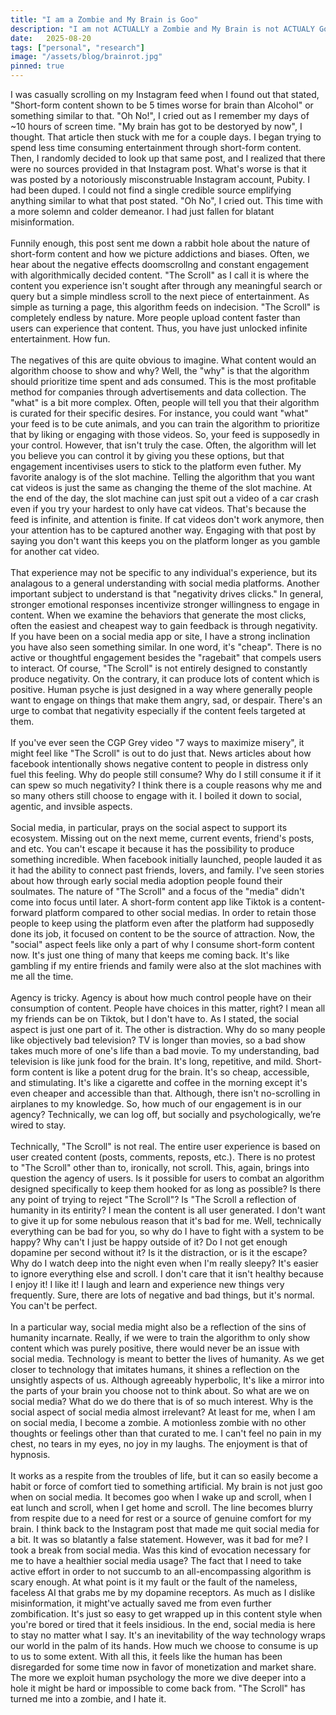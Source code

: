 ```yaml
---
title: "I am a Zombie and My Brain is Goo"
description: "I am not ACTUALLY a Zombie and My Brain is not ACTUALY Goo. Anyways, Social Media and it's infleunce on society and me."
date:   2025-08-20
tags: ["personal", "research"]
image: "/assets/blog/brainrot.jpg"
pinned: true
---
```


I was casually scrolling on my Instagram feed when I found out that stated, "Short-form content shown to be 5 times worse for brain than Alcohol" or something similar to that. "Oh No!", I cried out as I remember my days of ~10 hours of screen time. "My brain has got to be destoryed by now", I thought. That article then stuck with me for a couple days. I began trying to spend less time consuming entertainment through short-form content. Then, I randomly decided to look up that same post, and I realized that there were no sources provided in that Instagram post. What's worse is that it was posted by a notoriously misconstruable Instagram account, Pubity. I had been duped. I could not find a single credible source emplifying anything similar to what that post stated. "Oh No", I cried out. This time with a more solemn and colder demeanor. I had just fallen for blatant misinformation.
<br><br>
Funnily enough, this post sent me down a rabbit hole about the nature of short-form content and how we picture addictions and biases. Often, we hear about the negative effects doomscrollng and constant engagement with algorithmically decided content. "The Scroll" as I call it is where the content you experience isn't sought after through any meaningful search or query but a simple mindless scroll to the next piece of entertainment. As simple as turning a page, this algorithm feeds on indecision. "The Scroll" is completely endless by nature. More people upload content faster than users can experience that content. Thus, you have just unlocked infinite entertainment. How fun.
<br><br>
The negatives of this are quite obvious to imagine. What content would an algorithm choose to show and why? Well, the "why" is that the algorithm should prioritize time spent and ads consumed. This is the most profitable method for companies through advertisements and data collection. The "what" is a bit more complex. Often, people will tell you that their algorithm is curated for their specific desires. For instance, you could want "what" your feed is to be cute animals, and you can train the algorithm to prioritize that by liking or engaging with those videos. So, your feed is supposedly in your control. However, that isn't truly the case. Often, the algorithm will let you believe you can control it by giving you these options, but that engagement incentivises users to stick to the platform even futher. My favorite analogy is of the slot machine. Telling the algorithm that you want cat videos is just the same as changing the theme of the slot machine. At the end of the day, the slot machine can just spit out a video of a car crash even if you try your hardest to only have cat videos. That's because the feed is infinite, and attention is finite. If cat videos don't work anymore, then your attention has to be captured another way. Engaging with that post by saying you don't want this keeps you on the platform longer as you gamble for another cat video.
<br><br>
That experience may not be specific to any individual's experience, but its analagous to a general understanding with social media platforms. Another important subject to understand is that "negativity drives clicks." In general, stronger emotional responses incentivize stronger willingness to engage in content. When we examine the behaviors that generate the most clicks, often the easiest and cheapest way to gain feedback is through negativity. If you have been on a social media app or site, I have a strong inclination you have also seen something similar. In one word, it's "cheap". There is no active or thoughtful engagement besides the "ragebait" that compels users to interact. Of course, "The Scroll" is not entirely designed to constantly produce negativity. On the contrary, it can produce lots of content which is positive. Human psyche is just designed in a way where generally people want to engage on things that make them angry, sad, or despair. There's an urge to combat that negativity especially if the content feels targeted at them. 
<br><br>
If you've ever seen the CGP Grey video "7 ways to maximize misery", it might feel like "The Scroll" is out to do just that. News articles about how facebook intentionally shows negative content to people in distress only fuel this feeling. Why do people still consume? Why do I still consume it if it can spew so much negativity? I think there is a couple reasons why me and so many others still choose to engage with it. I boiled it down to social, agentic, and invsible aspects. 
<br><br>
Social media, in particular, prays on the social aspect to support its ecosystem. Missing out on the next meme, current events, friend's posts, and etc. You can't escape it because it has the possibility to produce something incredible. When facebook initially launched, people lauded it as it had the ability to connect past friends, lovers, and family. I've seen stories about how through early social media adoption people found their soulmates. The nature of "The Scroll" and a focus of the "media" didn't come into focus until later. A short-form content app like Tiktok is a content-forward platform compared to other social medias. In order to retain those people to keep using the platform even after the platform had supposedly done its job, it focused on content to be the source of attraction. Now, the "social" aspect feels like only a part of why I consume short-form content now. It's just one thing of many that keeps me coming back. It's like gambling if my entire friends and family were also at the slot machines with me all the time. 
<br><br>
Agency is tricky. Agency is about how much control people have on their consumption of content. People have choices in this matter, right? I mean all my friends can be on Tiktok, but I don't have to. As I stated, the social aspect is just one part of it. The other is distraction. Why do so many people like objectively bad television? TV is longer than movies, so a bad show takes much more of one's life than a bad movie. To my understanding, bad television is like junk food for the brain. It's long, repetitive, and mild. Short-form content is like a potent drug for the brain. It's so cheap, accessible, and stimulating. It's like a cigarette and coffee in the morning except it's even cheaper and accessible than that. Although, there isn't no-scrolling in airplanes to my knowledge. So, how much of our engagement is in our agency? Technically, we can log off, but socially and psychologically, we’re wired to stay.
<br><br>
Technically, "The Scroll" is not real. The entire user experience is based on user created content (posts, comments, reposts, etc.). There is no protest to "The Scroll" other than to, ironically, not scroll. This, again, brings into question the agency of users. Is it possible for users to combat an algorithm designed specifically to keep them hooked for as long as possible? Is there any point of trying to reject "The Scroll"? Is "The Scroll a reflection of humanity in its entirity? I mean the content is all user generated. I don't want to give it up for some nebulous reason that it's bad for me. Well, technically everything can be bad for you, so why do I have to fight with a system to be happy? Why can't I just be happy outside of it? Do I not get enough dopamine per second without it? Is it the distraction, or is it the escape? Why do I watch deep into the night even when I'm really sleepy? It's easier to ignore everything else and scroll. I don't care that it isn't healthy because I enjoy it! I like it! I laugh and learn and experience new things very frequently. Sure, there are lots of negative and bad things, but it's normal. You can't be perfect.
<br><br>
In a particular way, social media might also be a reflection of the sins of humanity incarnate. Really, if we were to train the algorithm to only show content which was purely positive, there would never be an issue with social media. Technology is meant to better the lives of humanity. As we get closer to technology that imitates humans, it shines a reflection on the unsightly aspects of us. Although agreeably hyperbolic, It's like a mirror into the parts of your brain you choose not to think about. So what are we on social media? What do we do there that is of so much interest. Why is the social aspect of social media almost irrelevant? At least for me, when I am on social media, I become a zombie. A motionless zombie with no other thoughts or feelings other than that curated to me. I can't feel no pain in my chest, no tears in my eyes, no joy in my laughs. The enjoyment is that of hypnosis. 
<br><br>
It works as a respite from the troubles of life, but it can so easily become a habit or force of comfort tied to something artificial. My brain is not just goo when on social media. It becomes goo when I wake up and scroll, when I eat lunch and scroll, when I get home and scroll. The line becomes blurry from respite due to a need for rest or a source of genuine comfort for my brain. I think back to the Instagram post that made me quit social media for a bit. It was so blatantly a false statement. However, was it bad for me? I took a break from social media. Was this kind of evocation necessary for me to have a healthier social media usage? The fact that I need to take active effort in order to not succumb to an all-encompassing algorithm is scary enough. At what point is it my fault or the fault of the nameless, faceless AI that grabs me by my dopamine receptors. As much as I dislike misinformation, it might've actually saved me from even further zombification. It's just so easy to get wrapped up in this content style when you're bored or tired that it feels insidious. In the end, social media is here to stay no matter what I say. It's an inevitability of the way technology wraps our world in the palm of its hands. How much we choose to consume is up to us to some extent. With all this, it feels like the human has been disregarded for some time now in favor of monetization and market share. The more we exploit human psychology the more we dive deeper into a hole it might be hard or impossible to come back from. "The Scroll" has turned me into a zombie, and I hate it. 